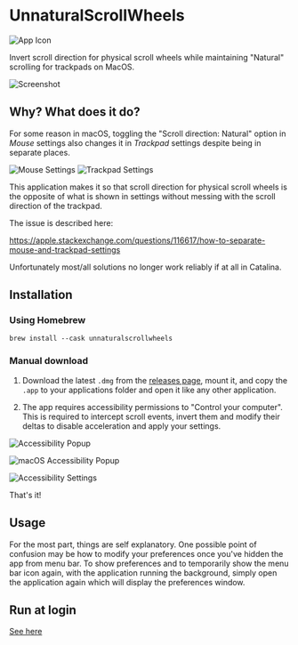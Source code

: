 # UnnaturalScrollWheels

![App Icon](/../master/UnnaturalScrollWheels/Assets.xcassets/AppIcon.appiconset/256x256.png?raw=true "App Icon")

Invert scroll direction for physical scroll wheels while maintaining "Natural" scrolling for trackpads on MacOS.

![Screenshot](/../master/Screenshots/Screenshot.png?raw=true "Screenshot")

## Why? What does it do?

For some reason in macOS, toggling the "Scroll direction: Natural" option in *Mouse* settings also changes it in *Trackpad* settings despite being in separate places.

![Mouse Settings](/../master/Screenshots/MouseSettings.png?raw=true "Mouse Settings")
![Trackpad Settings](/../master/Screenshots/TrackpadSettings.png?raw=true "Trackpad Settings")

This application makes it so that scroll direction for physical scroll wheels is the opposite of what is shown in settings without messing with the scroll direction of the trackpad.

The issue is described here:

https://apple.stackexchange.com/questions/116617/how-to-separate-mouse-and-trackpad-settings

Unfortunately most/all solutions no longer work reliably if at all in Catalina.

## Installation

### Using Homebrew

```
brew install --cask unnaturalscrollwheels
```

### Manual download

1. Download the latest `.dmg` from the [releases page](/../../releases), mount it, and copy the `.app` to your applications folder and open it like any other application.

2. The app requires accessibility permissions to "Control your computer". This is required to intercept scroll events, invert them and modify their deltas to disable acceleration and apply your settings.

![Accessibility Popup](/../master/Screenshots/AccessibilityPopup.png?raw=true "Accessibility Popup")

![macOS Accessibility Popup](/../master/Screenshots/macOSAccessibilityPopup.png?raw=true "macOS Accessibility Popup")

![Accessibility Settings](/../master/Screenshots/AccessibilitySettings.png?raw=true "Accessibility Settings")

That's it!

## Usage

For the most part, things are self explanatory. One possible point of confusion may be how to modify your preferences once you've hidden the app from menu bar. To show preferences and to temporarily show the menu bar icon again, with the application running the background, simply open the application again which will display the preferences window.

## Run at login

[See here](/../master/RunAtLogin.md)
